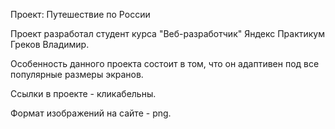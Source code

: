 Проект: Путешествие по России

Проект разработал студент курса "Веб-разработчик" Яндекс Практикум Греков Владимир.

Особенность данного проекта состоит в том, что он адаптивен под все популярные размеры экранов.

Ссылки в проекте - кликабельны.

Формат изображений на сайте - png.
